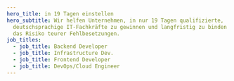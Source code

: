 ```yaml
---
hero_title: in 19 Tagen einstellen
hero_subtitle: Wir helfen Unternehmen, in nur 19 Tagen qualifizierte,
  deutschsprachige IT-Fachkräfte zu gewinnen und langfristig zu binden – ohne
  das Risiko teurer Fehlbesetzungen.
job_titles:
  - job_title: Backend Developer
  - job_title: Infrastructure Dev.
  - job_title: Frontend Developer
  - job_title: DevOps/Cloud Engineer
---
```

